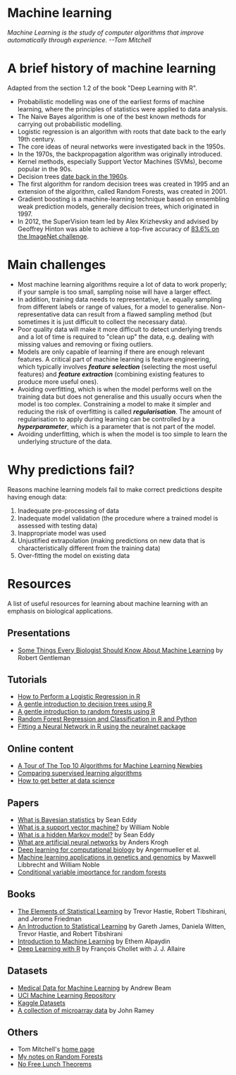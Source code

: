 Machine learning
================

_Machine Learning is the study of computer algorithms that improve automatically through experience. --Tom Mitchell_

# A brief history of machine learning

Adapted from the section 1.2 of the book "Deep Learning with R".

* Probabilistic modelling was one of the earliest forms of machine learning,
where the principles of statistics were applied to data analysis.
* The Naive Bayes algorithm is one of the best known methods for carrying out
probabilistic modelling.
* Logistic regression is an algorithm with roots that date back to the early 19th century.
* The core ideas of neural networks were investigated back in the 1950s.
* In the 1970s, the backpropagation algorithm was originally introduced.
* Kernel methods, especially Support Vector Machines (SVMs), become popular in the 90s.
* Decision trees [date back in the 1960s](http://washstat.org/presentations/20150604/loh_slides.pdf).
* The first algorithm for random decision trees was created in 1995 and an
extension of the algorithm, called Random Forests, was created in 2001.
* Gradient boosting is a machine-learning technique based on ensembling weak
prediction models, generally decision trees, which originated in 1997.
* In 2012, the SuperVision team led by Alex Krizhevsky and advised by Geoffrey
Hinton was able to achieve a top-five accuracy of [83.6% on the ImageNet
challenge](http://www.image-net.org/challenges/LSVRC/2012/results.html).

# Main challenges

* Most machine learning algorithms require a lot of data to work properly; if
your sample is too small, sampling noise will have a larger effect.
* In addition, training data needs to representative, i.e. equally sampling
from different labels or range of values, for a model to generalise.
Non-representative data can result from a flawed sampling method (but sometimes
it is just difficult to collect the necessary data).
* Poor quality data will make it more difficult to detect underlying trends and
a lot of time is required to "clean up" the data, e.g. dealing with missing
values and removing or fixing outliers.
* Models are only capable of learning if there are enough relevant features. A
critical part of machine learning is feature engineering, which typically
involves ***feature selection*** (selecting the most useful features) and ***feature
extraction*** (combining existing features to produce more useful ones).
* Avoiding overfitting, which is when the model performs well on the training
data but does not generalise and this usually occurs when the model is too
complex. Constraining a model to make it simpler and reducing the risk of
overfitting is called ***regularisation***. The amount of regularisation to
apply during learning can be controlled by a ***hyperparameter***, which is a
parameter that is not part of the model.
* Avoiding underfitting, which is when the model is too simple to learn the
underlying structure of the data.

# Why predictions fail?

Reasons machine learning models fail to make correct predictions despite having
enough data:

1. Inadequate pre-processing of data
2. Inadequate model validation (the procedure where a trained model is assessed
   with testing data)
3. Inappropriate model was used
4. Unjustified extrapolation (making predictions on new data that is
   characteristically different from the training data)
5. Over-fitting the model on existing data

# Resources

A list of useful resources for learning about machine learning with an emphasis
on biological applications.

## Presentations

* [Some Things Every Biologist Should Know About Machine Learning](http://www.bioconductor.org/help/course-materials/2003/Milan/Lectures/MachineLearning.pdf) by Robert Gentleman

## Tutorials

* [How to Perform a Logistic Regression in R](http://datascienceplus.com/perform-logistic-regression-in-r/)
* [A gentle introduction to decision trees using R](https://eight2late.wordpress.com/2016/02/16/a-gentle-introduction-to-decision-trees-using-r/)
* [A gentle introduction to random forests using R](https://eight2late.wordpress.com/2016/09/20/a-gentle-introduction-to-random-forests-using-r/)
* [Random Forest Regression and Classification in R and Python](http://blog.yhat.com/posts/comparing-random-forests-in-python-and-r.html)
* [Fitting a Neural Network in R using the neuralnet package](http://datascienceplus.com/fitting-neural-network-in-r/)

## Online content

* [A Tour of The Top 10 Algorithms for Machine Learning Newbies](https://towardsdatascience.com/a-tour-of-the-top-10-algorithms-for-machine-learning-newbies-dde4edffae11)
* [Comparing supervised learning algorithms](http://www.dataschool.io/comparing-supervised-learning-algorithms/)
* [How to get better at data science](http://www.dataschool.io/how-to-get-better-at-data-science/)

## Papers

* [What is Bayesian statistics](http://dx.doi.org/10.1038/nbt0904-1177) by Sean Eddy
* [What is a support vector machine?](http://dx.doi.org/10.1038/nbt1206-1565) by William Noble
* [What is a hidden Markov model?](http://dx.doi.org/10.1038/nbt1004-1315) by Sean Eddy
* [What are artificial neural networks](http://dx.doi.org/10.1038/nbt1386) by Anders Krogh
* [Deep learning for computational biology](http://dx.doi.org/10.15252/msb.20156651) by Angermueller et al.
* [Machine learning applications in genetics and genomics](http://dx.doi.org/10.1038/nrg3920) by Maxwell Libbrecht and William Noble
* [Conditional variable importance for random forests](http://www.ncbi.nlm.nih.gov/pubmed/18620558)

## Books

* [The Elements of Statistical Learning](https://web.stanford.edu/~hastie/ElemStatLearn/) by Trevor Hastie, Robert Tibshirani, and Jerome Friedman
* [An Introduction to Statistical Learning](http://www-bcf.usc.edu/~gareth/ISL/) by Gareth James, Daniela Witten, Trevor Hastie, and Robert Tibshirani
* [Introduction to Machine Learning](https://mitpress.mit.edu/books/introduction-machine-learning) by Ethem Alpaydin
* [Deep Learning with R](https://www.manning.com/books/deep-learning-with-r) by François Chollet with J. J. Allaire

## Datasets

* [Medical Data for Machine Learning](https://github.com/beamandrew/medical-data) by Andrew Beam
* [UCI Machine Learning Repository](https://archive.ics.uci.edu/ml/datasets.html)
* [Kaggle Datasets](https://www.kaggle.com/datasets)
* [A collection of microarray data](https://github.com/ramhiser/datamicroarray) by John Ramey

## Others

* Tom Mitchell's [home page](http://www.cs.cmu.edu/~tom/)
* [My notes on Random Forests](https://github.com/davetang/learning_random_forest)
* [No Free Lunch Theorems](http://www.no-free-lunch.org/)

